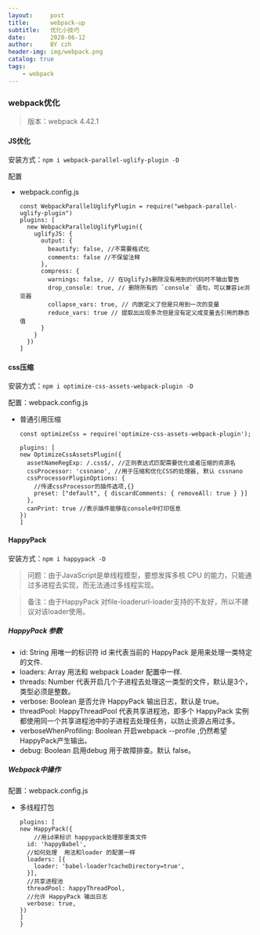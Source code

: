 ```yaml
---
layout:     post
title:      webpack-up
subtitle:   优化小技巧
date:       2020-06-12
author:     BY czh
header-img: img/webpack.png
catalog: true
tags:
    - webpack
---
```


###  webpack优化

>版本：webpack 4.42.1

#### JS优化

安装方式：`npm i webpack-parallel-uglify-plugin -D`

配置

* webpack.config.js

	```
	const WebpackParallelUglifyPlugin = require("webpack-parallel-uglify-plugin")
	plugins: [
	  new WebpackParallelUglifyPlugin({
	    uglifyJS: {
	      output: {
	        beautify: false, //不需要格式化
	        comments: false //不保留注释
	      },
	      compress: {
	        warnings: false, // 在UglifyJs删除没有用到的代码时不输出警告
	        drop_console: true, // 删除所有的 `console` 语句，可以兼容ie浏览器
	        collapse_vars: true, // 内嵌定义了但是只用到一次的变量
	        reduce_vars: true // 提取出出现多次但是没有定义成变量去引用的静态值
	      }
	    }
	  })
	]

	```
####  css压缩

安装方式：`npm i optimize-css-assets-webpack-plugin -D`

配置：webpack.config.js

* 普通引用压缩

	```
	const optimizeCss = require('optimize-css-assets-webpack-plugin');

  plugins: [
  	new OptimizeCssAssetsPlugin({
  	  assetNameRegExp: /.css$/, //正则表达式匹配需要优化或者压缩的资源名
  	  cssProcessor: 'cssnano', //用于压缩和优化CSS的处理器, 默认 cssnano
  	  cssProcessorPluginOptions: {
  	    //传递cssProcessor的插件选项,{}
  	    preset: ["default", { discardComments: { removeAll: true } }]
  	  },
  	  canPrint: true //表示插件能够在console中打印信息
  	})
	]

	```

#### HappyPack

安装方式：`npm i happypack -D`

>问题：由于JavaScript是单线程模型，要想发挥多核 CPU 的能力，只能通过多进程去实现，而无法通过多线程实现。

>备注：由于HappyPack 对file-loaderurl-loader支持的不友好，所以不建议对该loader使用。

##### HappyPack 参数
* id: String 用唯一的标识符 id 来代表当前的 HappyPack 是用来处理一类特定的文件.
* loaders: Array 用法和 webpack Loader 配置中一样.
* threads: Number 代表开启几个子进程去处理这一类型的文件，默认是3个，类型必须是整数。
* verbose: Boolean 是否允许 HappyPack 输出日志，默认是 true。
* threadPool: HappyThreadPool 代表共享进程池，即多个 HappyPack 实例都使用同一个共享进程池中的子进程去处理任务，以防止资源占用过多。
* verboseWhenProfiling: Boolean 开启webpack --profile ,仍然希望HappyPack产生输出。
* debug: Boolean 启用debug 用于故障排查。默认 false。

##### Webpack中操作

配置：webpack.config.js

* 多线程打包

	```
	plugins: [
    new HappyPack({
        //用id来标识 happypack处理那里类文件
      id: 'happyBabel',
      //如何处理  用法和loader 的配置一样
      loaders: [{
        loader: 'babel-loader?cacheDirectory=true',
      }],
      //共享进程池
      threadPool: happyThreadPool,
      //允许 HappyPack 输出日志
      verbose: true,
    })
  ]
  }

	```

